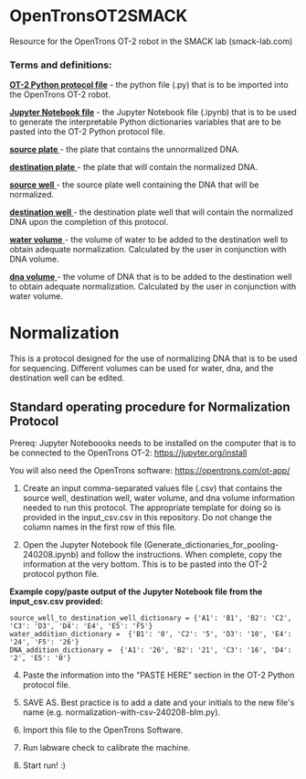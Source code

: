 # OpenTronsOT2SMACK
Resource for the OpenTrons OT-2 robot in the SMACK lab (smack-lab.com)

### Terms and definitions: 
  <ins>**OT-2 Python protocol file**</ins> - the python file (.py) that is to be imported into the OpenTrons OT-2 robot.

  <ins>**Jupyter Notebook file**</ins> - the Jupyter Notebook file (.ipynb) that is to be used to generate the interpretable Python dictionaries variables that are to be pasted into the OT-2 Python protocol file.

  <ins>**source plate** </ins> - the plate that contains the unnormalized DNA.

  <ins>**destination plate** </ins> - the plate that will contain the normalized DNA.

  <ins>**source well** </ins> - the source plate well containing the DNA that will be normalized.

  <ins>**destination well** </ins> - the destination plate well that will contain the normalized DNA upon the completion of this protocol.

  <ins>**water volume** </ins> - the volume of water to be added to the destination well to obtain adequate normalization. Calculated by the user in conjunction with DNA volume.

  <ins>**dna volume** </ins> - the volume of DNA that is to be added to the destination well to obtain adequate normalization. Calculated by the user in conjunction with water volume.

# Normalization
This is a protocol designed for the use of normalizing DNA that is to be used for sequencing. Different volumes can be used for water, dna, and the destination well can be edited. 
## Standard operating procedure for Normalization Protocol
Prereq: 
Jupyter Noteboooks needs to be installed on the computer that is to be connected to the OpenTrons OT-2: https://jupyter.org/install

You will also need the OpenTrons software: https://opentrons.com/ot-app/

1. Create an input comma-separated values file (.csv) that contains the source well, destination well, water volume, and dna volume information needed to run this protocol. The appropriate template for doing so is provided in the input_csv.csv in this repository. Do not change the column names in the first row of this file.

3. Open the Jupyter Notebook file (Generate_dictionaries_for_pooling-240208.ipynb) and follow the instructions. When complete, copy the information at the very bottom. This is to be pasted into the OT-2 protocol python file. 

  **Example copy/paste output of the Jupyter Notebook file from the input_csv.csv provided:**

    source_well_to_destination_well_dictionary = {'A1': 'B1', 'B2': 'C2', 'C3': 'D3', 'D4': 'E4', 'E5': 'F5'}
    water_addition_dictionary =  {'B1': '0', 'C2': '5', 'D3': '10', 'E4': '24', 'F5': '26'}
    DNA_addition_dictionary =  {'A1': '26', 'B2': '21', 'C3': '16', 'D4': '2', 'E5': '0'}

4. Paste the information into the "PASTE HERE" section in the OT-2 Python protocol file.

5. SAVE AS. Best practice is to add a date and your initials to the new file's name (e.g. normalization-with-csv-240208-blm.py).

6. Import this file to the OpenTrons Software.

7. Run labware check to calibrate the machine.

8. Start run! :)
